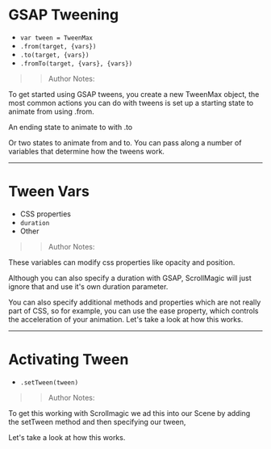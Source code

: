 # GSAP Tweening

- `var tween = TweenMax`
- `.from(target, {vars})`
- `.to(target, {vars})`
- `.fromTo(target, {vars}, {vars})`

> > Author Notes:

To get started using GSAP tweens, you create a new TweenMax object, the most common actions you can do with tweens is set up a starting state to animate from using .from.

An ending state to animate to with .to

Or two states to animate from and to. You can pass along a number of variables that determine how the tweens work.

---

# Tween Vars

- CSS properties
- `duration`
- Other

> > Author Notes:

These variables can modify css properties like opacity and position.

Although you can also specify a duration with GSAP, ScrollMagic will just ignore that and use it's own duration parameter.

You can also specify additional methods and properties which are not really part of CSS, so for example, you can use the ease property, which controls the acceleration of your animation. Let's take a look at how this works.


---

# Activating Tween

- `.setTween(tween)`

> > Author Notes:

To get this working with Scrollmagic we ad this into our Scene by adding the setTween method and then specifying our tween,

Let's take a look at how this works.
